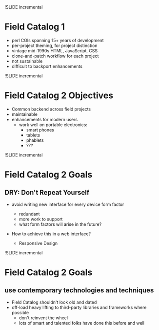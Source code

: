!SLIDE incremental
# Field Catalog 1

- perl CGIs spanning 15+ years of development
- per-project theming, for project distinction
- vintage mid-1990s HTML, JavaScript, CSS
- clone-and-patch workflow for each project
- not sustainable
- difficult to backport enhancements

!SLIDE incremental
# Field Catalog 2 Objectives

- Common backend across field projects
- maintainable
- enhancements for modern users
    - work well on portable electronics:
      - smart phones
      - tablets
      - phablets
      - ???

!SLIDE incremental
# Field Catalog 2 Goals

## DRY: Don't Repeat Yourself

- avoid writing new interface for every device form factor
  - redundant
  - more work to support
  - what form factors will arise in the future?

- How to achieve this in a web interface?
  - Responsive Design

!SLIDE incremental
# Field Catalog 2 Goals

## use contemporary technologies and techniques

- Field Catalog shouldn't look old and dated
- off-load heavy lifting to third-party libraries and frameworks where possible
  - don't reinvent the wheel
  - lots of smart and talented folks have done this before and well
